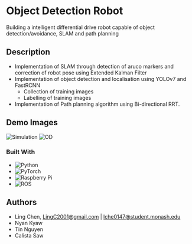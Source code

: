 # Object Detection Robot
Building a intelligent differential drive robot capable of object detection/avoidance, SLAM and path planning

## Description
- Implementation of SLAM through detection of aruco markers and correction of robot pose using Extended Kalman Filter
- Implementation of object detection and localisation using YOLOv7 and FastRCNN
  - Collection of training images
  - Labelling of training images
- Implementation of Path planning algorithm using Bi-directional RRT.

## Demo Images
![Simulation](https://github.com/tianleimin/ECE4078_Lab_2023/raw/main/Week03-05/screenshots/GazeboSLAMvis.png?raw=true)
![OD](https://github.com/tianleimin/ECE4078_Lab_2023/raw/main/Week06-07/Screenshots/M3_GUI.png)

### Built With
- ![Python](https://img.shields.io/badge/python-3670A0?style=for-the-badge&logo=python&logoColor=ffdd54)
- ![PyTorch](https://img.shields.io/badge/PyTorch-%23EE4C2C.svg?style=for-the-badge&logo=PyTorch&logoColor=white)
- ![Raspberry Pi](https://img.shields.io/badge/-RaspberryPi-C51A4A?style=for-the-badge&logo=Raspberry-Pi)
- ![ROS](https://img.shields.io/badge/ros-%230A0FF9.svg?style=for-the-badge&logo=ros&logoColor=white)


## Authors
- Ling Chen, LingC2001@gmail.com | lche0147@student.monash.edu
- Nyan Kyaw
- Tin Nguyen
- Calista Saw
